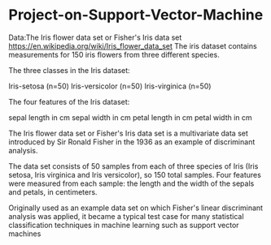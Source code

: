 # Project-on-Support-Vector-Machine
Data:The Iris flower data set or Fisher's Iris data set https://en.wikipedia.org/wiki/Iris_flower_data_set
The iris dataset contains measurements for 150 iris flowers from three different species.

The three classes in the Iris dataset:

Iris-setosa (n=50)
Iris-versicolor (n=50)
Iris-virginica (n=50)

The four features of the Iris dataset:

sepal length in cm
sepal width in cm
petal length in cm
petal width in cm

The Iris flower data set or Fisher's Iris data set is a multivariate data set introduced by Sir Ronald Fisher in the 1936 as an example of discriminant analysis.

The data set consists of 50 samples from each of three species of Iris (Iris setosa, Iris virginica and Iris versicolor), so 150 total samples. Four features were measured from each sample: the length and the width of the sepals and petals, in centimeters.

Originally used as an example data set on which Fisher's linear discriminant analysis was applied, it became a typical test case for many statistical classification techniques in machine learning such as support vector machines
